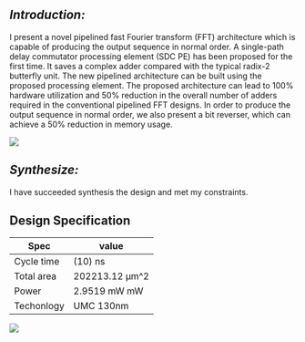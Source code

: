 ## *Introduction:*
I present a novel pipelined fast Fourier transform (FFT) architecture which is capable of producing the output sequence in normal order. A single-path delay commutator processing element (SDC PE) has been proposed for the first time. It saves a complex adder compared with the typical radix-2 butterfly unit. The new pipelined architecture can be built using the proposed processing element. The proposed architecture can lead to 100% hardware utilization and 50% reduction in the overall number of adders required in the conventional pipelined FFT designs. In order to produce the output sequence in normal order, we also present a bit reverser, which can achieve a 50% reduction in memory usage.

<img src= "https://github.com/abdelazeem201/Design-and-ASICImplementation-of-32-Point-FFT-Processor/blob/main/Pics/design.png">

## *Synthesize:*

I have succeeded synthesis the design and met  my constraints.

## Design Specification
|Spec        | value         |
|----------- | ------------- |
|Cycle time  | (10) ns       |
|Total area  | 202213.12 µm^2|
|Power       | 2.9519 mW mW  |
|Techonlogy  | UMC 130nm     | 

<img src= "https://github.com/abdelazeem201/Design-and-ASICImplementation-of-32-Point-FFT-Processor/blob/main/Pics/FFT.png">
